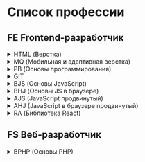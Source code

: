 # Список профессии

## FE Frontend-разработчик
<details><summary>HTML (Верстка)</summary>

   + [HTML-Homeworks](https://github.com/netology-code/html-homeworks)
   + [HTML-2-Homeworks](https://github.com/netology-code/html-2-homeworks)
   + [HTML-2-Diploma](https://github.com/netology-code/html-2-diploma)
  
</details>
<details><summary>MQ (Мобильная и адаптивная верстка)</summary>

   + [MQ-Materials](https://github.com/netology-code/mq-materials)
   + [MQ-Homeworks](https://github.com/netology-code/mq-homeworks)
   + [MQ-Diploma](https://github.com/netology-code/mq-diploma)
   + [MQ-Diploma-Old](https://github.com/netology-code/mq-diploma-old)
  
</details>
<details><summary>PB (Основы программирования)</summary>

   + []()
   + []()
   + []()
   + []()

</details>
<details><summary>GIT</summary>

   + []()
   + []()
   + []()

</details>
<details><summary>BJS (Основы JavaScript)</summary>

   + []()
   + []()
   + []()

</details>
<details><summary>BHJ (Основы JS в браузере)</summary>

   + []()
   + []()
   + []()

</details>
<details><summary>AJS (JavaScript продвинутый)</summary>

   + []()
   + []()
   + []()

</details>
<details><summary>AHJ (JavaScript в браузере продвинутый)</summary>

   + []()
   + []()
   + []()

</details>
<details><summary>RA (Библиотека React)</summary>

   + []()
   + []()
   + []()

</details>

## FS Веб-разработчик
<details><summary>BPHP (Основы PHP)</summary>
  
   + [html-homeworks](https://github.com/netology-code/html-homeworks)
   + [html-2-homeworks](https://github.com/netology-code/html-2-homeworks)
  
</details>
